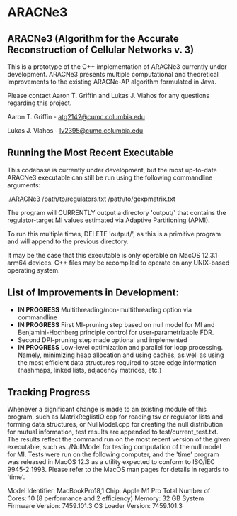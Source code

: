 # ARACNe3

## ARACNe3 (Algorithm for the Accurate Reconstruction of Cellular Networks v. 3)

This is a prototype of the C++ implementation of ARACNe3 currently under
development.  ARACNe3 presents multiple computational and theoretical
improvements to the existing ARACNe-AP algorithm formulated in Java.  


Please contact Aaron T. Griffin and Lukas J. Vlahos for any questions regarding this project.


Aaron T. Griffin - atg2142@cumc.columbia.edu 

Lukas J. Vlahos - lv2395@cumc.columbia.edu 

## Running the Most Recent Executable

This codebase is currently under development, but the most up-to-date ARACNe3
executable can still be run using the following commandline arguments: 


./ARACNe3 /path/to/regulators.txt /path/to/gexpmatrix.txt


The program will CURRENTLY output a directory 'output/' that contains the
regulator-target MI values estimated via Adaptive Partitioning (APMI).  

To run this multiple times, DELETE 'output/', as this is a primitive program and
will append to the previous directory.

It may be the case that this executable is only operable on MacOS 12.3.1 arm64
devices.  C++ files may be recompiled to operate on any UNIX-based operating
system.  

## List of Improvements in Development:
 - **IN PROGRESS** Multithreading/non-multithreading option via commandline 
 - **IN PROGRESS** First MI-pruning step based on null model for MI and
   Benjamini-Hochberg principle control for user-parametrizable FDR. 
 - Second DPI-pruning step made optional and implemented
 - **IN PROGRESS** Low-level optimization and parallel for loop processing.
   Namely, minimizing heap allocation and using caches, as well as using the
most efficient data structures required to store edge information (hashmaps,
linked lists, adjacency matrices, etc.)

## Tracking Progress

Whenever a significant change is made to an existing module of this program,
such as MatrixReglistIO.cpp for reading tsv or regulator lists and forming data
structures, or NullModel.cpp for creating the null distribution for mutual information, test results are appended to test/current\_test.txt.  The results
reflect the command run on the most recent version of the given executable, such
as ./NullModel for testing computation of the null model for MI.  Tests were run
on the following computer, and the 'time' program was released in MacOS 12.3 as
a utility expected to conform to ISO/IEC 9945-2:1993.  Please refer to the MacOS
man pages for details in regards to 'time'.

Model Identifier:	MacBookPro18,1
Chip:	Apple M1 Pro
Total Number of Cores:	10 (8 performance and 2 efficiency)
Memory:	32 GB
System Firmware Version:	7459.101.3
OS Loader Version:	7459.101.3
